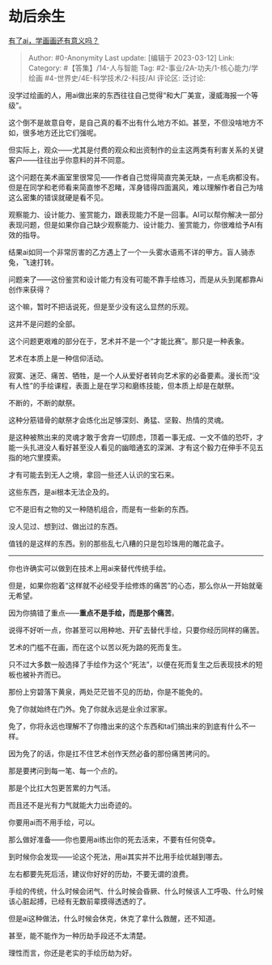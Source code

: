 # 劫后余生
[有了ai，学画画还有意义吗？](https://www.zhihu.com/question/588766921/answer/2932218817)

> Author: #0-Anonymity
> Last update: [编辑于 2023-03-12]
> Link:
> Category:  #【答集】/14-人与智能
> Tag: #2-事业/2A-功夫/1-核心能力/学绘画 #4-世界史/4E-科学技术/2-科技/AI
> 评论区:
> 泛讨论:

没学过绘画的人，用ai做出来的东西往往自己觉得“和大厂美宣，漫威海报一个等级”。

这个倒不是故意自夸，是自己真的看不出有什么地方不如。甚至，不但没啥地方不如，很多地方还比它们强呢。

但实际上，观众——尤其是付费的观众和出资制作的业主这两类有利害关系的关键客户——往往出乎你意料的并不同意。

这个问题在美术画室里很常见——作者自己觉得简直完美无缺，一点毛病都没有。但是在同学和老师看来简直惨不忍睹，浑身错得四面漏风，难以理解作者自己为啥这么密集的错误就硬是看不见。

观察能力、设计能力、鉴赏能力，跟表现能力不是一回事。AI可以帮你解决一部分表现问题，但是如果你自己缺少观察能力、设计能力、鉴赏能力，你很难给予AI有效的指导。

结果ai如同一个非常厉害的乙方遇上了一个一头雾水语焉不详的甲方。盲人骑赤兔，飞速打转。

问题来了——这份鉴赏和设计能力有没有可能不靠手绘练习，而是从头到尾都靠Ai创作来获得？

这个嘛，暂时不把话说死，但是至少没有这么显然的乐观。

这并不是问题的全部。

这个问题更艰难的部分在于，艺术并不是一个“才能比赛”。那只是一种表象。

艺术在本质上是一种信仰活动。

寂寞、迷茫、痛苦、牺牲，是一个人从爱好者转向艺术家的必备要素。漫长而“没有人性”的手绘课程，表面上是在学习和磨练技能，但本质上却是在献祭。

不断的，不断的献祭。

这种分筋错骨的献祭才会炼化出足够深刻、勇猛、坚毅、热情的灵魂。

是这种被熬出来的灵魂才敢于舍弃一切顾虑，顶着一事无成、一文不值的恐吓，才能一头扎进没人看好甚至没人看见的幽暗通玄的深渊、才有这个毅力在伸手不见五指的地穴里摸索。

才有可能去到无人之境，拿回一些还人认识的宝石来。

这些东西，是ai根本无法企及的。

它不是旧有之物的又一种随机组合，而是有一些新的东西。

没人见过、想到过、做出过的东西。

值钱的是这样的东西。别的那些乱七八糟的只是包珍珠用的雕花盒子。

---

你也许确实可以做到在技术上用ai来替代传统手绘。

但是，如果你抱着“这样就不必经受手绘修炼的痛苦”的心态，那么你从一开始就毫无希望。

因为你搞错了重点——**重点不是手绘，而是那个痛苦**。

说得不好听一点，你甚至可以用种地、开矿去替代手绘，只要你经历同样的痛苦。

艺术的门槛不在画，而在这个以苦以死为路的死而复生。

只不过大多数一般选择了手绘作为这个“死法”，以便在死而复生之后表现技术的短板也被补齐而已。

那份上穷碧落下黄泉，两处茫茫皆不见的历劫，你是不能免的。

免了你就始终在门外。免了你就永远是业余过家家。

免了，你将永远也理解不了你撸出来的这个东西和ta们搞出来的到底有什么不一样。

因为免了的话，你是扛不住艺术创作天然必备的那份痛苦拷问的。

那是要拷问到每一笔、每一个点的。

那是个比扛大包更苦累的力气活。

而且还不是光有力气就能大力出奇迹的。

你要用ai而不用手绘，可以。

那么做好准备——你也要用ai练出你的死去活来，不要有任何侥幸。

到时候你会发现——论这个死法，用ai其实并不比用手绘优越到哪去。

左右都要先死后活，建议你好好的历劫，不要无谓的浪费。

手绘的传统，什么时候会闭气、什么时候会昏厥、什么时候该人工呼吸、什么时候该心脏起搏，已经有无数前辈摸得透透的了。

但是ai这种做法，什么时候会休克，休克了拿什么救醒，还不知道。

甚至，能不能作为一种历劫手段还不太清楚。

理性而言，你还是老实的手绘历劫为好。
